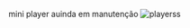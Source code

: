 mini player auinda em manutenção
![playerss](https://github.com/LucianoSBFrontEnd/player/assets/159668628/d6cd9b8d-09c3-45ce-a09b-72c5bdd4ee99)
